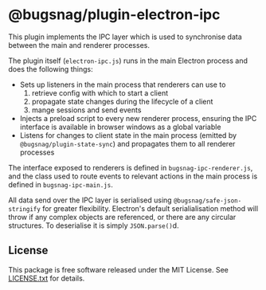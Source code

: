 # @bugsnag/plugin-electron-ipc

This plugin implements the IPC layer which is used to synchronise data between the main and renderer processes.

The plugin itself (`electron-ipc.js`) runs in the main Electron process and does the following things:

- Sets up listeners in the main process that renderers can use to
  1. retrieve config with which to start a client
  2. propagate state changes during the lifecycle of a client
  3. mange sessions and send events
- Injects a preload script to every new renderer process, ensuring the IPC interface is available in browser windows as a global variable
- Listens for changes to client state in the main process (emitted by `@bugsnag/plugin-state-sync`) and propagates them to all renderer processes

The interface exposed to renderers is defined in `bugsnag-ipc-renderer.js`, and the class used to route events to relevant actions in the main process is defined in `bugsnag-ipc-main.js`.

All data send over the IPC layer is serialised using `@bugsnag/safe-json-stringify` for greater flexibility. Electron's default serialialisation method will throw if any complex objects are referenced, or there are any circular structures. To deserialise it is simply `JSON.parse()`d.

## License

This package is free software released under the MIT License. See [LICENSE.txt](./LICENSE.txt) for details.
